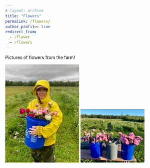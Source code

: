 ```yaml
---
# layout: archive
title: "Flowers"
permalink: /flowers/
author_profile: true
redirect_from:
  - /flower
  - /flowers
---
```


<!-- {% include base_path %} -->

Pictures of flowers from the farm!

![](/images/flowers_page_1.jpg)
![](/images/flowers_page_2.jpg)
<!-- ![](/images/flower_3.jpg)
![](/images/flower_4.jpg) -->